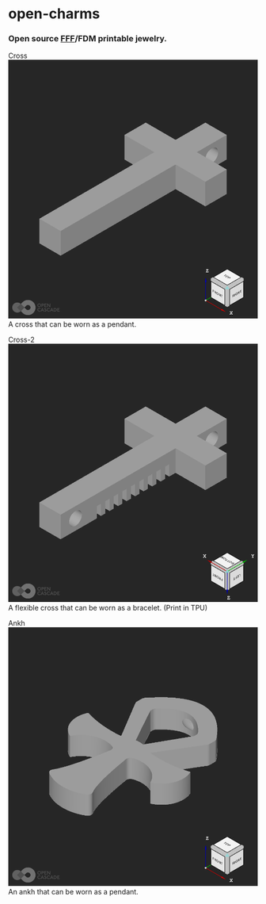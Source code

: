 # open-charms
### Open source [FFF](https://en.wikipedia.org/wiki/Fused_filament_fabrication)/FDM printable jewelry.

Cross
![](cross.png)
A cross that can be worn as a pendant.

Cross-2
![](cross-2.png)
A flexible cross that can be worn as a bracelet. (Print in TPU)

Ankh
![](ankh.png)
An ankh that can be worn as a pendant.